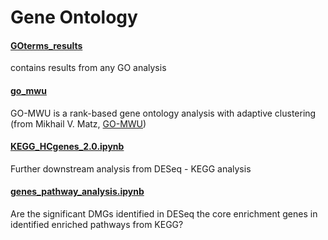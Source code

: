 # Gene Ontology 


#### [GOterms_results](https://github.com/jgmcdonough/CE18_methylRAD_analysis/tree/master/analysis/GeneOntology/GOterms_results)
contains results from any GO analysis 


#### [go_mwu](https://github.com/jgmcdonough/CE18_methylRAD_analysis/tree/master/analysis/GeneOntology/go_mwu)
GO-MWU is a rank-based gene ontology analysis with adaptive clustering (from Mikhail V. Matz, [GO-MWU](https://github.com/z0on/GO_MWU))


#### [KEGG_HCgenes_2.0.ipynb](https://github.com/jgmcdonough/CE18_methylRAD_analysis/blob/master/analysis/DMGs_analysis/KEGG_HCgenes_2.0.ipynb)
Further downstream analysis from DESeq - KEGG analysis

#### [genes_pathway_analysis.ipynb](https://github.com/jgmcdonough/CE18_methylRAD_analysis/blob/master/analysis/DMGs_analysis/genes_pathway_analysis.ipynb)
Are the significant DMGs identified in DESeq the core enrichment genes in identified enriched pathways from KEGG?